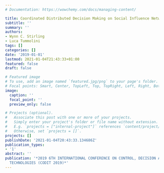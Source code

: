 ```yaml
---
# Documentation: https://wowchemy.com/docs/managing-content/

title: Coordinated Distributed Decision Making on Social Influence Networks
subtitle: ''
summary: ''
authors:
- Wynn C. Stirling
- Luca Tummolini
tags: []
categories: []
date: '2019-01-01'
lastmod: 2021-01-04T21:43:33+01:00
featured: false
draft: false

# Featured image
# To use, add an image named `featured.jpg/png` to your page's folder.
# Focal points: Smart, Center, TopLeft, Top, TopRight, Left, Right, BottomLeft, Bottom, BottomRight.
image:
  caption: ''
  focal_point: ''
  preview_only: false

# Projects (optional).
#   Associate this post with one or more of your projects.
#   Simply enter your project's folder or file name without extension.
#   E.g. `projects = ["internal-project"]` references `content/project/deep-learning/index.md`.
#   Otherwise, set `projects = []`.
projects: []
publishDate: '2021-01-04T20:43:33.134686Z'
publication_types:
- '1'
abstract: ''
publication: '*2019 6TH INTERNATIONAL CONFERENCE ON CONTROL, DECISION AND INFORMATION
  TECHNOLOGIES (CODIT 2019)*'
---
```

